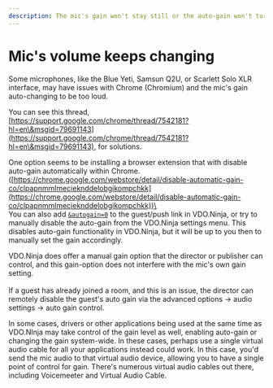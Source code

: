 ```yaml
---
description: The mic's gain won't stay still or the auto-gain won't turn off
---
```


# Mic's volume keeps changing

Some microphones, like the Blue Yeti, Samsun Q2U, or Scarlett Solo XLR interface, may have issues with Chrome (Chromium) and the mic's gain auto-changing to be too loud.

You can see this thread, [https://support.google.com/chrome/thread/7542181?hl=en\&msgid=79691143](https://support.google.com/chrome/thread/7542181?hl=en\&msgid=79691143), for solutions.&#x20;

One option seems to be installing a browser extension that with disable auto-gain automatically within Chrome. ([https://chrome.google.com/webstore/detail/disable-automatic-gain-co/clpapnmmlmecieknddelobgikompchkk](https://chrome.google.com/webstore/detail/disable-automatic-gain-co/clpapnmmlmecieknddelobgikompchkk))\
\
You can also add [`&autogain=0`](../source-settings/autogain.md) to the guest/push link in VDO.Ninja, or try to manually disable the auto-gain from the VDO.Ninja settings menu. This disables auto-gain functionality in VDO.Ninja, but it will be up to you then to manually set the gain accordingly.

VDO.Ninja does offer a manual gain option that the director or publisher can control, and this gain-option does not interfere with the mic's own gain setting.\
\
If a guest has already joined a room, and this is an issue, the director can remotely disable the guest's auto gain via the advanced options -> audio settings -> auto gain control.&#x20;

In some cases, drivers or other applications being used at the same time as VDO.NInja may take control of the gain level as well, enabling auto-gain or changing the gain system-wide. In these cases, perhaps use a single virtual audio cable for all your applications instead could work.  In this case, you'd send the mic audio to that virtual audio device, allowing  you to have a single point of control for gain. There's numerous virtual audio cables out there, including Voicemeeter and Virtual Audio Cable.

